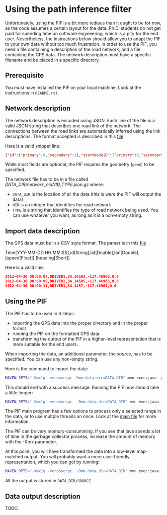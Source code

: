

Using the path inference filter
================================

Unfortunately, using the PIF is a bit more tedious than it ought to be for now, as the code assumes a certain layout for the data.
Ph.D. students do not get paid for spending time on software engineering, which is a pity for the end user. Nevertheless, 
the instructions below should allow you to adapt the PIF to your own data without too much frustration.
In order to use the PIF, you need a file containing a description of the road network, and a file containing the GPS data. 
The network description must have a specific filename and be placed in a specific directory.

Prerequisite
-------------

You must have installed the PIF on your local machine. Look at the instructions in `README.rst`.

Network description
--------------------

The network description is encoded using JSON. 
Each line of the file is a valid JSON string that describes one road link of the network. The connections
between the road links are automatically inferred using the link descriptions.
The format accepted is described in this [file](https://github.com/calpath/open-traffic/blob/master/NETCONFIG/src/main/scala/edu/berkeley/path/bots/network/gen/GenericLinkRepresentation.scala)

Here is a valid snippet line:
```json
{"id":{"primary":0,"secondary":1},"startNodeID":{"primary":0,"secondary":1},"endNodeID":{"primary":1,"secondary":1},"geom":{"points":[{"lat":6.06186,"lon":49.83069,"srid":4326},{"lat":6.06171,"lon":49.82912,"srid":4326}]}}
```

While most fields are optional, the PIF requires the geometry (`geom`) to be specified.

The network file has to be in a file called *DATA_DIR/network_nidNID_TYPE.json.gz* where:
- `DATA_DIR` is the location of all the data (this is were the PIF will output the data)
- `NID` is an integer that identifies the road network
- `TYPE` is a string that identifies the type of road network being used. You can use whatever you want, as long as it is a non-empty
string.


Import data description
------------------------

The GPS data must be in a CSV style format. The parser is in this [file](https://github.com/calpath/open-traffic/blob/master/NETCONFIG_IO/src/main/scala/edu/berkeley/path/bots/netconfig/io/json/ImportData.scala)

 Time[YYY-MM-DD HH:MM:SS],id[String],lat[Double],lon[Double],[speed[Float]],[heading[Short]]
 
Here is a valid line:

```json
2012-04-30 00:00:07,DRIVER1,34.14503,-117.46969,0,0
2012-04-30 00:00:09,DRIVER2,34.14505,-117.46963,0,0
2012-04-30 00:00:11,DRIVER1,34.1457,-117.46961,0,0
```

Using the PIF
--------------

The PIF has to be used in 3 steps:
- importing the GPS data into the proper directory and in the proper format
- running the PIF on the formatted GPS data
- transforming the output of the PIF in a higher-level representation that is more suitable for the end users.

When importing the data, an additional parameter, the *source*, has to be specified. You can use any non-empty string.

Here is the command to import the data:

```bash
MAVEN_OPTS="-Xmx1g -verbose:gc -Dmm.data.dir=DATA_DIR" mvn exec:java -pl NETCONFIG_IO -Dexec.mainClass="netconfig.io.json.ImportProbeData" -Dexec.args="--nid NID --feed SOURCE --file MY_INPUT_FILE.csv.gz --format csv1"
```

This should end with a success message. Running the PIF now should take a little longer:

```bash
MAVEN_OPTS="-Xmx1g -verbose:gc  -Dmm.data.dir=DATA_DIR" mvn exec:java -pl PATH_INFERENCE_IO -Dexec.mainClass="pif.run.RunPif" -Dexec.args="--nid NID --feed SOURCE --net-type TYPE"
```
The PIF main program has a few options to process only a selected range in the data, or to use multple threads an once. Look at the [main file]() for 
more information.

The PIF can be very memory-consumming. If you see that java spends a lot of time in the garbage collector process, increase the amount of memory with the -Xmx parameter.

At this point, you will have transformed the data into a low-level map-matched output. You will probably want a more user-friendly representation, which you can get by running:

```bash
MAVEN_OPTS="-Xmx1g -verbose:gc  -Dmm.data.dir=DATA_DIR" mvn exec:java -pl PATH_INFERENCE_IO -Dexec.mainClass="pif.run.MapDataGeneric" -Dexec.args="--nid NID --feed SOURCE --net-type TYPE --actions traj,tspot,routett --extended-info true"
```

All the output is stored in `DATA_DIR/SOURCE`.

Data output description
------------------------

TODO.
